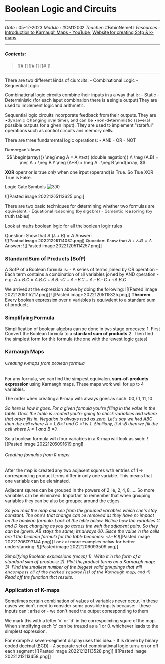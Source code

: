 # Boolean Logic and Circuits
---
*Date :*  05-12-2023 
*Module :* #CM12002 
*Teacher*: #FabioNemetz 
*Resources :* [Introduction to Karnaugh Maps - YouTube](https://www.youtube.com/watch?v=RO5alU6PpSU&ab_channel=TheOrganicChemistryTutor), [Website for creating Sofp & k-maps](http://www.32x8.com/var4.html)

---
##### Contents: 
> [[# ]]
> [[# ]]
> [[# ]]
> 
--- 

There are two different kinds of ciurcuits:
	- Combinational Logic
	- Sequential Logic

Combinational logic circuits combine their inputs in a a way that is:
	- Static
	- Deterministic (for each input combination there is a single output)
They are used to implement logic and arithmetic. 

Sequential logic circuits incorporate feedback from their outputs. They are
	•dynamic (changing over time), and can be
	•non-deterministic (several possible outputs for a given input).
They are used to implement "stateful" operations such as control circuits and memory cells. 

There are three fundamental logic operations:
	- AND
	- OR
	- NOT

Demorgan's laws 
$$
\begin{array}{}
\neg \neg A = A \text{ (double negation)} \\
\neg (A.B) = \neg A + \neg B \\
\neg (A+B) = \neg A . \neg B
\end{array}
$$

**XOR** operator is true only when one input (operand) is True. So True XOR True is False. 

Logic Gate Symbols
	![300](https://content.instructables.com/F09/9ZEY/IIHRJM27/F099ZEYIIHRJM27.png?auto=webp&frame=1&fit=bounds&md=b6cfc4e817d8619dfead8accac05371d)

![[Pasted image 20221205113625.png]]

There are two basic techniques for determining whether two formulas are equivalent:
	- Equational reasoning (by algebra)
	- Semantic reasoning (by truth tables)

Look at maths boolean logic for all the boolean logic rules

Question: Show that $A.(A + B ) = A$
	Answer: 		
		![[Pasted image 20221205114052.png]]
Question: Show that $A + A.B = A$
	Answer:
		![[Pasted image 20221205114257.png]]

### Standard Sum of Products (SofP)

A SofP of a Boolean formula is:
	- A series of terms joined by OR operation
	- Each term contains a combination of all variables joined by AND operation
	- e.g: $A + B.C = A.B.C + A.B.\neg C + A.\neg B . C + A.\neg B . \neg C + \neg A . B . C$

We arrived at the expression above by doing the following:
	![[Pasted image 20221205115217.png]]
	![[Pasted image 20221205115325.png]]
**Theorem**
Every boolean expression over $n$ variables is equivalent to a standard sum of products. 

### Simplifying Formula

Simplification of boolean algebra can be done in two stage proceses:
	1. First Convert the Boolean formula to a **standard sum of products**
	2. Then find the simplest form for this formula (the one with the fewest logic gates)

### Karnaugh Maps

###### Creating K-maps from boolean formula
For any formula, we can find the simplest equivalent **sum-of-products expression** using Karnaugh maps. These maps work well for up to 4 variables. 

The order when creating a K-map with always goes as such: $00,01,11,10$

*So here is how it goes. For a given formula you're filling in the value in the table. Once the table is created you're going to check variables and where that order fits in. Negation is always read as zero. Let's say we had ABC then the cell where A = 1, B=1 and C =1 is 1. Simiilarly, if $A \neg B$ then we fill the cell where A = 1 and B =0.*

So a boolean formula with four variables in a K-map will look as such:
![[Pasted image 20221206091619.png]]

###### Creating formulas from K-maps
After the map is created any two adjacent squres with entries of 1 $\to$ corresponding product terms differ in only one variable. This means that one variable can be eleminated. 

Adjacent squres can be grouped in the powers of 2; ie, $2,4,8,...$. So more variables can be eliminated. Important to remember that when grouping variables they can be also be grouped around the edges. 

*So you read the map and see from the grouped variables which one's stay constant. The one's that change can be removed as they have no impact on the boolean formula. Look at the table below. Notice how the variables C and D keep changing as you go across the with the adjacent pairs. So they can be ignore. AB stays the same; its always 00. Since the value in the cells are 1 the boolean formula for the table becomes:* $\neg A \neg B$
![[Pasted image 20221206093144.png]]
Look at more examples below for better understanding:
![[Pasted image 20221206093509.png]]

*Simplifying Boolean expressions (recap)
1)  Write it in the form of a standard sum of products;
2)  Plot the product terms on a Karnaugh map;
3)  Find the smallest number of the biggest valid groupings that will encompass all of the marked squares (1s) of the Karnaugh map; and
4) Read off the function that results.*

### Application of K-maps

Sometimes certain combination of values of variables never occur. In these cases we don't need to consider some possible inputs because:
	- these inputs can't arise or
	- we don't need the output corresponding to them

We mark this with a letter 'x' or 'd' in the correspoinding squre of the map. When simplifying each 'x' can be treated as a 1 or 0, whichever leads to the simplest expression. 

For example a seven-segment display uses this idea. 
	- It is driven by binary coded decimal (BCD)
	- A separate set of combinational logic turns on or off each segment
![[Pasted image 20221212113528.png]]
![[Pasted image 20221212113458.png]]
